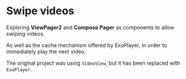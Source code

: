 # Swipe videos

Exploring **ViewPager2** and **Compose Pager** as components to allow swiping videos.

As well as the cache mechanism offered by ExoPlayer, in order to immediately play the next video.

The original project was using `VideoView`, but it has been replaced with `ExoPlayer`.
